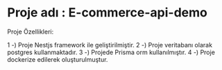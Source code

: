 # Proje adı :  E-commerce-api-demo

Proje Özellikleri:

1 -) Proje Nestjs framework ile geliştirilmiştir.
2 -) Proje veritabanı olarak postgres kullanmaktadır.
3 -) Projede Prisma orm kullanılmıştır.
4 -) Proje dockerize edilerek oluşturulmuştur.

